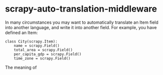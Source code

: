 # scrapy-auto-translation-middleware
In many circumstances you may want to automatically translate an Item field into another language, and write it into another field. For example, you have defined an Item:

    class City(scrapy.Item):
	    name = scrapy.Field()
	    total_area = scrapy.Field()
	    per_capita_gdp = scrapy.Field()
	    time_zone = scrapy.Field()

The meaning of 
<!--stackedit_data:
eyJoaXN0b3J5IjpbLTExODIzMTU5OTksLTg5OTA5MjM4OCwxMD
A1OTE5MzgyLC0xNDYzMDY3ODI5LDcwMzUzMjcsLTk4NzkyMTcz
LC0yMTAzMTU4MTM3LC04ODU0ODkyNl19
-->